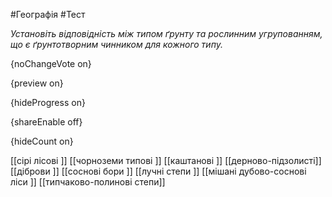 #Географія #Тест

*Установіть відповідність між типом ґрунту та рослинним угрупованням, що є ґрунтотворним чинником для кожного типу.*

{noChangeVote on}

{preview on}

{hideProgress on}

{shareEnable off}

{hideCount on}

[[сірі лісові ]]
[[чорноземи типові	 ]]
[[каштанові ]]
[[дерново-підзолисті]]
[[діброви ]]
[[соснові бори ]]
[[лучні степи ]]
[[мішані дубово-соснові ліси ]]
[[типчаково-полинові степи]]
